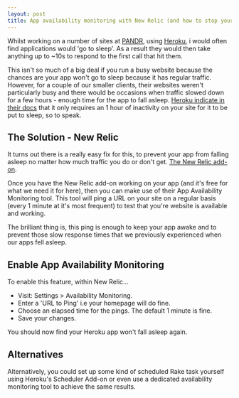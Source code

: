 ```yaml
---
layout: post
title: App availability monitoring with New Relic (and how to stop your Heroku app from falling asleep)
---
```


Whilst working on a number of sites at [PANDR](http://wearepandr.com "PANDR Web Design and Development"), using [Heroku](http://heroku.com "Heroku Cloud Hosting"), i would often find applications would 'go to sleep'. As a result they would then take anything up to ~10s to respond to the first call that hit them. 

This isn't so much of a big deal if you run a busy website because the chances are your app won't go to sleep because it has regular traffic. However, for a couple of our smaller clients, their websites weren't particularly busy and there would be occasions when traffic slowed down for a few hours - enough time for the app to fall asleep. [Heroku indicate in their docs](https://blog.heroku.com/archives/2013/6/20/app_sleeping_on_heroku "Heroku app goes to sleep") that it only requires an 1 hour of inactivity on your site for it to be put to sleep, so to speak.

## The Solution - New Relic

It turns out there is a really easy fix for this, to prevent your app from falling asleep no matter how much traffic you do or don't get. [The New Relic add-on](https://addons.heroku.com/newrelic "New Relic Heroku Add-on").

Once you have the New Relic add-on working on your app (and it's free for what we need it for here), then you can make use of their App Availability Monitoring tool. This tool will ping a URL on your site on a regular basis (every 1 minute at it's most frequent) to test that you're website is available and working. 

The brilliant thing is, this ping is enough to keep your app awake and to prevent those slow response times that we previously experienced when our apps fell asleep.

## Enable App Availability Monitoring

To enable this feature, within New Relic…

* Visit: Settings > Availability Monitoring.
* Enter a 'URL to Ping' i.e your homepage will do fine.
* Choose an elapsed time for the pings. The default 1 minute is fine.
* Save your changes.

You should now find your Heroku app won't fall asleep again.

## Alternatives
Alternatively, you could set up some kind of scheduled Rake task yourself using Heroku's Scheduler Add-on or even use a dedicated availability monitoring tool to achieve the same results.